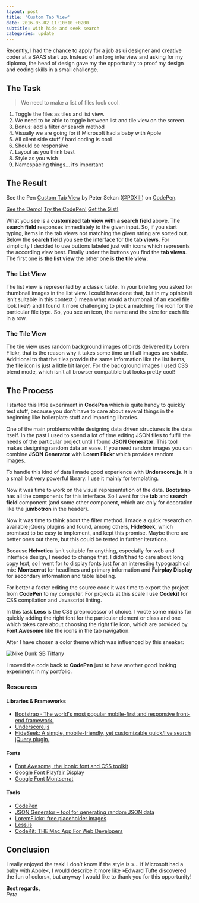 ```yaml
---
layout: post
title: 'Custom Tab View'
date: 2016-05-02 11:10:10 +0200
subtitle: with hide and seek search
categories: update
---
```


Recently, I had the chance to apply for a job as ui designer and  creative coder at a SAAS start up. Instead of an long interview and asking for my diploma,
the head of design gave my the opportunity to proof my design and coding skills in a small challenge.
 

## The Task

> We need to make a list of files look cool.

1. Toggle the files as tiles and list view. 
2. We need to be able to toggle between list and tile view on the screen.
3. Bonus: add a filter or search method
4. Visually we are going for if Microsoft had a baby with Apple
5. All client side stuff / hard coding is cool
6. Should be responsive
7. Layout as you think best
8. Style as you wish
9. Namespacing things… it’s important

## The Result

<p data-height="296" data-theme-id="light" data-slug-hash="XdxbYw" data-default-tab="css,result" data-user="PDXIII" data-embed-version="2" data-preview="true" class="codepen">See the Pen <a href="http://codepen.io/PDXIII/pen/XdxbYw/">Custom Tab View</a> by Peter Sekan (<a href="http://codepen.io/PDXIII">@PDXIII</a>) on <a href="http://codepen.io">CodePen</a>.</p>
<script async src="//assets.codepen.io/assets/embed/ei.js"></script>

[See the Demo!](http://s.codepen.io/PDXIII/debug/XdxbYw) [Try the CodePen!](http://codepen.io/PDXIII/pen/XdxbYw) [Get the Gist!](https://gist.github.com/PDXIII/6ebeffaa42ef53cf04b3a1112893598e)

What you see is a **customized tab view with a search field** above. 
The **search field** responses immediately to the given input. So, if you start typing, items in the tab views not matching the given string are sorted out.
Below the **search field** you see the interface for the **tab views**. For simplicity I decided to use buttons labeled just with icons which represents the according view best. 
Finally under the buttons you find the **tab views**. The first one is **the list view** the other one is **the tile view**. 

### The List View

The list view is represented by a classic table. In your briefing you asked for thumbnail images in the list view. I could have done that, but in my opinion it isn’t suitable in this context (I mean what would a thumbnail of an excel file look like?) and I found it more challenging to pick a matching file icon for the particular file type. 
So, you see an icon, the name and the size for each file in a row.

### The Tile View

The tile view uses random background images of birds delivered by Lorem Flickr, that is the reason why it takes some time until all images are visible. Additional to that the tiles provide the same information like the list items, the file icon is just a little bit larger. For the background images I used CSS blend mode, which isn’t all browser compatible but looks pretty cool!

## The Process

I started this little experiment in **CodePen** which is quite handy to quickly test stuff, because you don’t have to care about several things in the beginning like boilerplate stuff and importing libraries.

One of the main problems while designing data driven structures is the data itself. In the past I used to spend a lot of time editing JSON files to fulfill the needs of the particular project until I found **JSON Generator**. This tool makes designing random data an ease. If you need random images you can combine **JSON Generator** with **Lorem Flickr** which provides random images.

To handle this kind of data I made good experience with **Underscore.js**. It is a small but very powerful library. I use it mainly for templating.

Now it was time to work on the visual representation of the data. **Bootstrap** has all the components for this interface. So I went for the **tab** and **search field** component (and some other component, which are only for decoration like the **jumbotron** in the header).

Now it was time to think about the filter method. I made a quick research on available jQuery plugins and found, among others, **HideSeek**, which promised to be easy to implement, and kept this promise. Maybe there are better ones out there, but this could be tested in further iterations.

Because **Helvetica** isn’t suitable for anything, especially for web and interface design, I needed to change that. I didn’t had to care about long copy text, so I went for to display fonts just for an interesting typographical mix: **Montserrat** for headlines and primary information and **Fairplay Display** for secondary information and table labeling.

For better a faster editing the source code it was time to export the project from **CodePen** to my computer. For projects at this scale I use **Codekit** for CSS compilation and Javascript linting. 

In this task **Less** is the CSS preprocessor of choice. I wrote some mixins for quickly adding the right font for the particular element or class and one which takes care about choosing the right file icon, which are provided by **Font Awesome** like the icons in the tab navigation.

After I have chosen a color theme which was influenced by this sneaker:

![Nike Dunk SB Tiffany](http://cdn.sneakernews.com/wp-content/uploads/2014/01/diamond-nike-sb-dunk-high-tiffany.jpg)

I moved the code back to **CodePen** just to have another good looking experiment in my portfolio.


### Resources

#### Libraries & Frameworks

- [Bootstrap · The world's most popular mobile-first and responsive front-end framework.](http://v4-alpha.getbootstrap.com/)
- [Underscore.js](http://underscorejs.org/)
- [HideSeek: A simple, mobile-friendly, yet customizable quick/live search jQuery plugin.](http://vdw.github.io/HideSeek/)

#### Fonts

- [Font Awesome, the iconic font and CSS toolkit](https://fortawesome.github.io/Font-Awesome/)
- [Google Font Playfair Display](https://www.google.com/fonts/specimen/Playfair+Display)
- [Google Font Montserrat](https://www.google.com/fonts/specimen/Montserrat)

#### Tools

- [CodePen](http://codepen.io/)
- [JSON Generator – tool for generating random JSON data](http://beta.json-generator.com/4y_QDzceZ)
- [LoremFlickr: free placeholder images](http://loremflickr.com/)
- [Less.js](http://lesscss.org/)
- [CodeKit: THE Mac App For Web Developers](http://incident57.com/codekit/)

## Conclusion

I really enjoyed the task! I don’t know if the style is »… if Microsoft had a baby with Apple«, I would describe it more like »Edward Tufte discovered the fun of colors«, but anyway I would like to thank you for this opportunity!

**Best regards,**  
*Pete*


